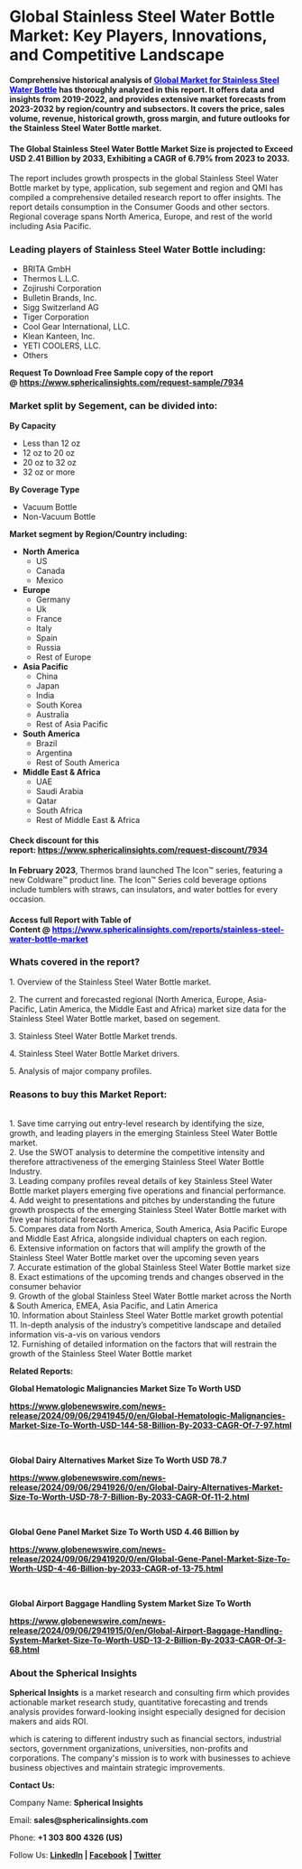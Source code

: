 <div class="content-title">
<h1>Global Stainless Steel Water Bottle Market: Key Players, Innovations, and Competitive Landscape</h1>
<p><strong>Comprehensive historical analysis of&nbsp;<span style="color: #0000ff;"><a style="color: #0000ff;" href="https://www.sphericalinsights.com/reports/stainless-steel-water-bottle-market" target="_blank" rel="noopener">Global Market for Stainless Steel Water Bottle</a></span>&nbsp;has thoroughly analyzed in this report. It offers data and insights from 2019-2022, and provides extensive market forecasts from 2023-2032 by region/country and subsectors. It covers the price, sales volume, revenue, historical growth, gross margin, and future outlooks for the Stainless Steel Water Bottle market.</strong></p>
<h4><strong>The Global Stainless Steel Water Bottle Market Size is projected to Exceed USD 2.41 Billion by 2033, Exhibiting a CAGR of 6.79% from 2023 to 2033.</strong></h4>
<p>The report includes growth prospects in the global Stainless Steel Water Bottle market by type, application, sub segement and region and QMI has compiled a comprehensive detailed research report to offer insights. The report details consumption in the Consumer Goods and other sectors. Regional coverage spans North America, Europe, and rest of the world including Asia Pacific.</p>
<h3><strong>Leading players of Stainless Steel Water Bottle including:</strong></h3>
<ul>
<li>BRITA GmbH</li>
<li>Thermos L.L.C.</li>
<li>Zojirushi Corporation</li>
<li>Bulletin Brands, Inc.</li>
<li>Sigg Switzerland AG</li>
<li>Tiger Corporation</li>
<li>Cool Gear International, LLC.</li>
<li>Klean Kanteen, Inc.</li>
<li>YETI COOLERS, LLC.</li>
<li>Others</li>
</ul>
<p><strong>Request To Download Free Sample copy of the report @&nbsp;<a href="https://www.sphericalinsights.com/request-sample/7934">https://www.sphericalinsights.com/request-sample/7934</a></strong></p>
<h3><strong>Market split by Segement, can be divided into:</strong></h3>
<p><strong>By Capacity</strong></p>
<ul>
<li>Less than 12 oz</li>
<li>12 oz to 20 oz</li>
<li>20 oz to 32 oz</li>
<li>32 oz or more</li>
</ul>
<p><strong>By Coverage Type</strong></p>
<ul>
<li>Vacuum Bottle</li>
<li>Non-Vacuum Bottle</li>
</ul>
<p><strong>Market segment by Region/Country including:</strong></p>
<ul>
<li><strong>North America</strong>
<ul>
<li>US</li>
<li>Canada</li>
<li>Mexico</li>
</ul>
</li>
<li><strong>Europe</strong>
<ul>
<li>Germany</li>
<li>Uk</li>
<li>France</li>
<li>Italy</li>
<li>Spain</li>
<li>Russia</li>
<li>Rest of Europe</li>
</ul>
</li>
<li><strong>Asia Pacific</strong>
<ul>
<li>China</li>
<li>Japan</li>
<li>India</li>
<li>South Korea</li>
<li>Australia</li>
<li>Rest of Asia Pacific</li>
</ul>
</li>
<li><strong>South America</strong>
<ul>
<li>Brazil</li>
<li>Argentina</li>
<li>Rest of South America</li>
</ul>
</li>
<li><strong>Middle East &amp; Africa</strong>
<ul>
<li>UAE</li>
<li>Saudi Arabia</li>
<li>Qatar</li>
<li>South Africa</li>
<li>Rest of Middle East &amp; Africa</li>
</ul>
</li>
</ul>
<h4>Check discount for this report:&nbsp;<a href="https://www.sphericalinsights.com/request-discount/7934" target="_blank" rel="noopener">https://www.sphericalinsights.com/request-discount/7934</a></h4>
<p><strong>In February 2023</strong>, Thermos brand launched The Icon&trade; series, featuring a new Coldware&trade; product line. The Icon&trade; Series cold beverage options include tumblers with straws, can insulators, and water bottles for every occasion.</p>
<h4>Access full Report with Table of Content&nbsp;@&nbsp;<span style="color: #0000ff;"><a style="color: #0000ff;" href="https://www.sphericalinsights.com/reports/stainless-steel-water-bottle-market" target="_blank" rel="noopener">https://www.sphericalinsights.com/reports/stainless-steel-water-bottle-market</a></span></h4>
<h3><strong>Whats covered in the report?</strong></h3>
<p>1. Overview of the Stainless Steel Water Bottle market.</p>
<p>2. The current and forecasted regional (North America, Europe, Asia-Pacific, Latin America, the Middle East and Africa) market size data for the Stainless Steel Water Bottle market, based on segement.</p>
<p>3. Stainless Steel Water Bottle Market trends.</p>
<p>4. Stainless Steel Water Bottle Market drivers.</p>
<p>5. Analysis of major company profiles.</p>
<h3><strong>Reasons to buy this Market Report:</strong></h3>
<p><br />1. Save time carrying out entry-level research by identifying the size, growth, and leading players in the emerging Stainless Steel Water Bottle market.<br />2. Use the SWOT analysis to determine the competitive intensity and therefore attractiveness of the emerging Stainless Steel Water Bottle Industry.<br />3. Leading company profiles reveal details of key Stainless Steel Water Bottle market players emerging five operations and financial performance.<br />4. Add weight to presentations and pitches by understanding the future growth prospects of the emerging Stainless Steel Water Bottle market with five year historical forecasts.<br />5. Compares data from North America, South America, Asia Pacific Europe and Middle East Africa, alongside individual chapters on each region.<br />6. Extensive information on factors that will amplify the growth of the Stainless Steel Water Bottle market over the upcoming seven years<br />7. Accurate estimation of the global Stainless Steel Water Bottle market size<br />8. Exact estimations of the upcoming trends and changes observed in the consumer behavior<br />9. Growth of the global Stainless Steel Water Bottle market across the North &amp; South America, EMEA, Asia Pacific, and Latin America<br />10. Information about Stainless Steel Water Bottle market growth potential<br />11. In-depth analysis of the industry&rsquo;s competitive landscape and detailed information vis-a-vis on various vendors<br />12. Furnishing of detailed information on the factors that will restrain the growth of the Stainless Steel Water Bottle market</p>
<p><strong>Related Reports:</strong></p>
<p><strong>Global Hematologic Malignancies Market Size To Worth USD</strong></p>
<p><strong><a href="https://www.globenewswire.com/news-release/2024/09/06/2941945/0/en/Global-Hematologic-Malignancies-Market-Size-To-Worth-USD-144-58-Billion-By-2033-CAGR-Of-7-97.html">https://www.globenewswire.com/news-release/2024/09/06/2941945/0/en/Global-Hematologic-Malignancies-Market-Size-To-Worth-USD-144-58-Billion-By-2033-CAGR-Of-7-97.html</a></strong></p>
<p><strong>&nbsp;</strong></p>
<p><strong>Global Dairy Alternatives Market Size To Worth USD 78.7</strong></p>
<p><strong><a href="https://www.globenewswire.com/news-release/2024/09/06/2941926/0/en/Global-Dairy-Alternatives-Market-Size-To-Worth-USD-78-7-Billion-By-2033-CAGR-Of-11-2.html">https://www.globenewswire.com/news-release/2024/09/06/2941926/0/en/Global-Dairy-Alternatives-Market-Size-To-Worth-USD-78-7-Billion-By-2033-CAGR-Of-11-2.html</a></strong></p>
<p><strong>&nbsp;</strong></p>
<p><strong>Global Gene Panel Market Size To Worth USD 4.46 Billion by</strong></p>
<p><strong><a href="https://www.globenewswire.com/news-release/2024/09/06/2941920/0/en/Global-Gene-Panel-Market-Size-To-Worth-USD-4-46-Billion-by-2033-CAGR-of-13-75.html">https://www.globenewswire.com/news-release/2024/09/06/2941920/0/en/Global-Gene-Panel-Market-Size-To-Worth-USD-4-46-Billion-by-2033-CAGR-of-13-75.html</a>&nbsp;</strong></p>
<p><strong>&nbsp;</strong></p>
<p><strong>Global Airport Baggage Handling System Market Size To Worth</strong></p>
<p><strong><a href="https://www.globenewswire.com/news-release/2024/09/06/2941915/0/en/Global-Airport-Baggage-Handling-System-Market-Size-To-Worth-USD-13-2-Billion-By-2033-CAGR-Of-3-68.html">https://www.globenewswire.com/news-release/2024/09/06/2941915/0/en/Global-Airport-Baggage-Handling-System-Market-Size-To-Worth-USD-13-2-Billion-By-2033-CAGR-Of-3-68.html</a>&nbsp;</strong></p>
<h3><strong>About the Spherical Insights</strong></h3>
<p><strong>Spherical Insights</strong>&nbsp;is a market research and consulting firm which provides actionable market research study, quantitative forecasting and trends analysis provides forward-looking insight especially designed for decision makers and aids ROI.</p>
<p>which is catering to different industry such as financial sectors, industrial sectors, government organizations, universities, non-profits and corporations. The company's mission is to work with businesses to achieve business objectives and maintain strategic improvements.</p>
<p><strong>Contact Us:</strong></p>
<p>Company Name:&nbsp;<strong>Spherical Insights</strong></p>
<p>Email:&nbsp;<strong>sales@sphericalinsights.com</strong></p>
<p>Phone:&nbsp;<strong>+1 303 800 4326 (US)</strong></p>
<p>Follow Us:&nbsp;<strong><a href="https://www.linkedin.com/company/spherical-insight/"><u>LinkedIn</u></a>&nbsp;|&nbsp;<a href="https://www.facebook.com/sphericalinsights22"><u>Facebook</u></a>&nbsp;|&nbsp;<a href="https://twitter.com/SInsights_US"><u>Twitter</u></a></strong></p>
</div>
